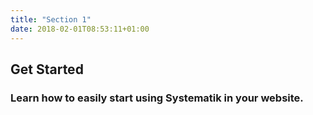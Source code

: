 ```yaml
---
title: "Section 1"
date: 2018-02-01T08:53:11+01:00
---
```


## Get Started

### Learn how to easily start using Systematik in your website.